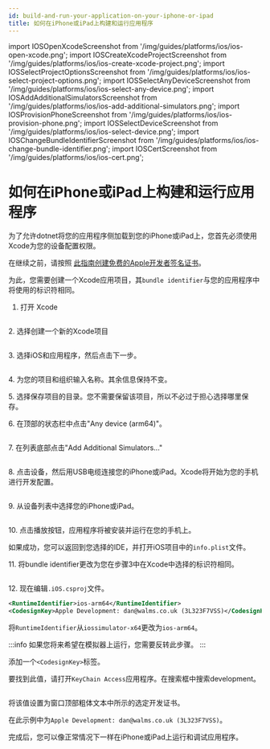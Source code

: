 ```yaml
---
id: build-and-run-your-application-on-your-iphone-or-ipad
title: 如何在iPhone或iPad上构建和运行应用程序
---
```


import IOSOpenXcodeScreenshot from '/img/guides/platforms/ios/ios-open-xcode.png';
import IOSCreateXcodeProjectScreenshot from '/img/guides/platforms/ios/ios-create-xcode-project.png';
import IOSSelectProjectOptionsScreenshot from '/img/guides/platforms/ios/ios-select-project-options.png';
import IOSSelectAnyDeviceScreenshot from '/img/guides/platforms/ios/ios-select-any-device.png';
import IOSAddAdditionalSimulatorsScreenshot from '/img/guides/platforms/ios/ios-add-additional-simulators.png';
import IOSProvisionPhoneScreenshot from '/img/guides/platforms/ios/ios-provision-phone.png';
import IOSSelectDeviceScreenshot from '/img/guides/platforms/ios/ios-select-device.png';
import IOSChangeBundleIdentifierScreenshot from '/img/guides/platforms/ios/ios-change-bundle-identifier.png';
import IOSCertScreenshot from '/img/guides/platforms/ios/ios-cert.png';

# 如何在iPhone或iPad上构建和运行应用程序

为了允许dotnet将您的应用程序侧加载到您的iPhone或iPad上，您首先必须使用Xcode为您的设备配置权限。

在继续之前，请按照 [此指南创建免费的Apple开发者签名证书](https://docs.microsoft.com/en-us/xamarin/ios/get-started/installation/device-provisioning/free-provisioning)。

为此，您需要创建一个Xcode应用项目，其`bundle identifier`与您的应用程序中将使用的标识符相同。

1. 打开 Xcode

<img src={IOSOpenXcodeScreenshot} alt=''/>

2\. 选择创建一个新的Xcode项目

<img src={IOSCreateXcodeProjectScreenshot} alt=''/>

3\. 选择iOS和应用程序，然后点击下一步。

<img src={IOSSelectProjectOptionsScreenshot} alt=''/>

4\. 为您的项目和组织输入名称。其余信息保持不变。

5\. 选择保存项目的目录。您不需要保留该项目，所以不必过于担心选择哪里保存。

6\. 在顶部的状态栏中点击"Any device (arm64)"。

<img src={IOSSelectAnyDeviceScreenshot} alt=''/>

7\. 在列表底部点击"Add Additional Simulators..."

<img src={IOSAddAdditionalSimulatorsScreenshot} alt=''/>

8\. 点击设备，然后用USB电缆连接您的iPhone或iPad。Xcode将开始为您的手机进行开发配置。

<img src={IOSProvisionPhoneScreenshot} alt=''/>

9\. 从设备列表中选择您的iPhone或iPad。

<img src={IOSSelectDeviceScreenshot} alt=''/>

10\. 点击播放按钮，应用程序将被安装并运行在您的手机上。

如果成功，您可以返回到您选择的IDE，并打开iOS项目中的`info.plist`文件。

11\. 将bundle identifier更改为您在步骤3中在Xcode中选择的标识符相同。

<img src={IOSChangeBundleIdentifierScreenshot} alt=''/>

12\. 现在编辑`.iOS.csproj`文件。

```xml
<RuntimeIdentifier>ios-arm64</RuntimeIdentifier>
<CodesignKey>Apple Development: dan@walms.co.uk (3L323F7VSS)</CodesignKey>
```

将`RuntimeIdentifier`从`iossimulator-x64`更改为`ios-arm64`。

:::info
如果您将来希望在模拟器上运行，您需要反转此步骤。
:::

添加一个`<CodesignKey>`标签。

要找到此值，请打开`KeyChain Access`应用程序。在搜索框中搜索development。

<img src={IOSCertScreenshot} alt=''/>

将该值设置为窗口顶部粗体文本中所示的选定开发证书。

在此示例中为`Apple Development: dan@walms.co.uk (3L323F7VSS)`。

完成后，您可以像正常情况下一样在iPhone或iPad上运行和调试应用程序。
